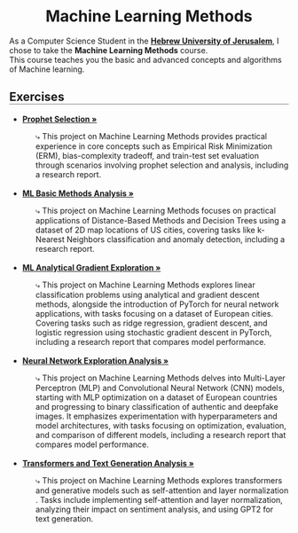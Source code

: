   <h1 align="center" style="border-bottom: none"><b>Machine Learning Methods</b></h1>

  <p align="left">
    As a Computer Science Student in the <a href="https://new.huji.ac.il/"><b>Hebrew University of Jerusalem</b></a>, I chose to take the <b>Machine Learning Methods</b> course.
    <br>
    This course teaches you the basic and advanced concepts and algorithms of Machine learning.</b>


<div align="left">
  <h2 align="left" style="border-bottom: 1px solid gray">Exercises</h2>

  <ul align="left">
    <li><a href="./Prophet Selection"><b>Prophet Selection »</b></a></li>
    <ul><li style="list-style: none;">⤷ This project on Machine Learning Methods provides practical experience in core concepts such as Empirical Risk Minimization (ERM), bias-complexity tradeoff, and train-test set evaluation through scenarios involving prophet selection and analysis, including a research report.</li></ul>
    <br>
    <li><a href="./ML Basic Methods Analysis "><b>ML Basic Methods Analysis  »</b></a></li>
    <ul><li style="list-style: none;">⤷ This project on Machine Learning Methods focuses on practical applications of Distance-Based Methods and Decision Trees using a dataset of 2D map locations of US cities, covering tasks like k-Nearest Neighbors classification and anomaly detection, including a research report. </li></ul>
    <br>
    <li><a href="./ML Analytical Gradient Exploration"><b>ML Analytical Gradient Exploration »</b></a></li>
    <ul><li style="list-style: none;">⤷ This project on Machine Learning Methods explores linear classification problems using analytical and gradient descent methods, alongside the introduction of PyTorch for neural network applications, with tasks focusing on a dataset of European cities. Covering tasks such as ridge regression, gradient descent, and logistic regression using stochastic gradient descent in PyTorch, including a research report that compares model performance.</li></ul>
    <br>
    <li><a href="./Neural Network Exploration Analysis"><b> Neural Network Exploration Analysis »</b></a></li>
    <ul><li style="list-style: none;">⤷ This project on Machine Learning Methods delves into Multi-Layer Perceptron (MLP) and Convolutional Neural Network (CNN) models, starting with MLP optimization on a dataset of European countries and progressing to binary classification of authentic and deepfake images. It emphasizes experimentation with hyperparameters and model architectures, with tasks focusing on optimization, evaluation, and comparison of different models, including a research report that compares model performance.</li></ul>
    <br>
    <li><a href="./Transformers and Text Generation Analysis"><b> Transformers and Text Generation Analysis »</b></a></li>
    <ul><li style="list-style: none;">⤷ This project on Machine Learning Methods explores transformers and generative models such as self-attention and layer normalization . Tasks include implementing self-attention and layer normalization, analyzing their impact on sentiment analysis, and using GPT2 for text generation.</li></ul>
  </ul>
</div>

<br>



